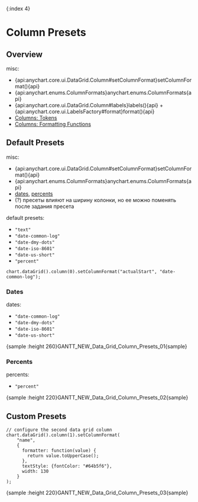 {:index 4}
# Column Presets

## Overview

misc:

* {api:anychart.core.ui.DataGrid.Column#setColumnFormat}setColumnFormat(){api}
* {api:anychart.enums.ColumnFormats}anychart.enums.ColumnFormats{api}
* {api:anychart.core.ui.DataGrid.Column#labels}labels(){api} + {api:anychart.core.ui.LabelsFactory#format}format(){api}
* [Columns: Tokens](Columns#tokens)
* [Columns: Formatting Functions](Columns#formatting_functions)

## Default Presets

misc:

* {api:anychart.core.ui.DataGrid.Column#setColumnFormat}setColumnFormat(){api}
* {api:anychart.enums.ColumnFormats}anychart.enums.ColumnFormats{api}
* [dates](#dates), [percents](#percents)
* (?) пресеты влияют на ширину колонки, но ее можно поменять после задания пресета

default presets:

* `"text"`
* `"date-common-log"`
* `"date-dmy-dots"`
* `"date-iso-8601"`
* `"date-us-short"`
* `"percent"`


```
chart.dataGrid().column(0).setColumnFormat("actualStart", "date-common-log");
```

### Dates

dates:

* `"date-common-log"`
* `"date-dmy-dots"`
* `"date-iso-8601"`
* `"date-us-short"`


{sample :height 260}GANTT\_NEW\_Data\_Grid\_Column\_Presets\_01{sample}

### Percents

percents:

* `"percent"`


{sample :height 220}GANTT\_NEW\_Data\_Grid\_Column\_Presets\_02{sample}

## Custom Presets

```
// configure the second data grid column
chart.dataGrid().column(1).setColumnFormat(
    "name",
    {
      formatter: function(value) {
        return value.toUpperCase();
      },
      textStyle: {fontColor: "#64b5f6"},
      width: 130
    }
);
```

{sample :height 220}GANTT\_NEW\_Data\_Grid\_Column\_Presets\_03{sample}
